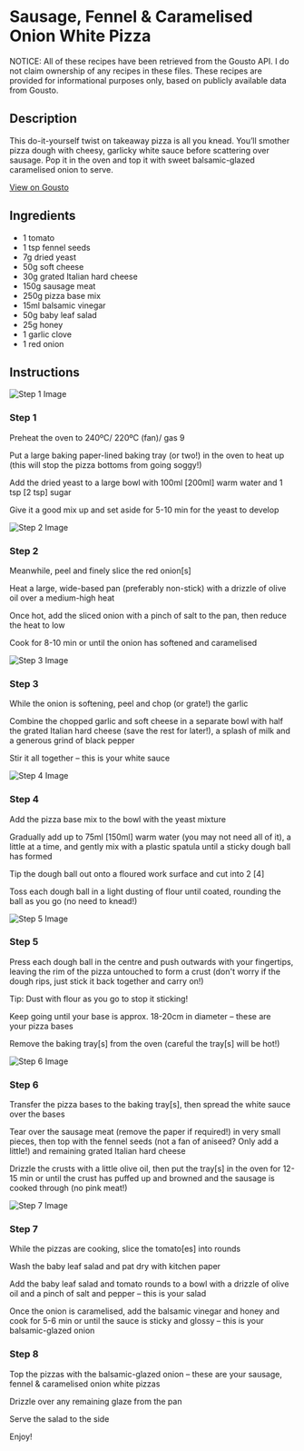 # Sausage, Fennel & Caramelised Onion White Pizza

NOTICE: All of these recipes have been retrieved from the Gousto API. I do not claim ownership of any recipes in these files. These recipes are provided for informational purposes only, based on publicly available data from Gousto.

## Description

This do-it-yourself twist on takeaway pizza is all you knead. You’ll smother pizza dough with cheesy, garlicky white sauce before scattering over sausage. Pop it in the oven and top it with sweet balsamic-glazed caramelised onion to serve.

[View on Gousto](https://www.gousto.co.uk/recipes/cookbook/sausage-fennel-caramelised-onion-white-pizza)

## Ingredients

- 1 tomato
- 1 tsp fennel seeds
- 7g dried yeast
- 50g soft cheese
- 30g grated Italian hard cheese
- 150g sausage meat
- 250g pizza base mix
- 15ml balsamic vinegar
- 50g baby leaf salad
- 25g honey
- 1 garlic clove
- 1 red onion

## Instructions

![Step 1 Image](https://production-media.gousto.co.uk/cms/recipe-step-image/Step-1-1675780916809-x200.jpg)

### Step 1

Preheat the oven to 240ºC/ 220ºC (fan)/ gas 9

Put a large baking paper-lined baking tray (or two!) in the oven to heat up (this will stop the pizza bottoms from going soggy!)

Add the dried yeast to a large bowl with 100ml <span class="text-danger">[200ml]</span> warm water and 1 tsp<span class="text-danger"> [2 tsp]</span> sugar

Give it a good mix up and set aside for 5-10 min for the yeast to develop

![Step 2 Image](https://production-media.gousto.co.uk/cms/recipe-step-image/Step-2-1675780925560-x200.jpg)

### Step 2

Meanwhile, peel and finely slice the red onion<span class="text-danger">[s]</span>

Heat a large, wide-based pan (preferably non-stick) with a drizzle of olive oil over a medium-high heat

Once hot, add the sliced onion with a pinch of salt to the pan, then reduce the heat to low

Cook for 8-10 min or until the onion has softened and caramelised

![Step 3 Image](https://production-media.gousto.co.uk/cms/recipe-step-image/Step-3-1675780937590-x200.jpg)

### Step 3

While the onion is softening, peel and chop (or grate!) the garlic

Combine the chopped garlic and soft cheese in a separate bowl with half the grated Italian hard cheese (save the rest for later!), a splash of milk and a generous grind of black pepper

Stir it all together – this is your white sauce

![Step 4 Image](https://production-media.gousto.co.uk/cms/recipe-step-image/Step-4-1675780946464-x200.jpg)

### Step 4

Add the pizza base mix to the bowl with the yeast mixture

Gradually add up to 75ml <span class="text-danger">[150ml]</span> warm water (you may not need all of it), a little at a time, and gently mix with a plastic spatula until a sticky dough ball has formed

Tip the dough ball out onto a floured work surface and cut into 2 <span class="text-danger">[4]</span>

Toss each dough ball in a light dusting of flour until coated, rounding the ball as you go (no need to knead!)

![Step 5 Image](https://production-media.gousto.co.uk/cms/recipe-step-image/Step-5-1675780956074-x200.jpg)

### Step 5

Press each dough ball in the centre and push outwards with your fingertips, leaving the rim of the pizza untouched to form a crust (don't worry if the dough rips, just stick it back together and carry on!)

Tip: Dust with flour as you go to stop it sticking!

Keep going until your base is approx. 18-20cm in diameter – these are your pizza bases

Remove the baking tray<span class="text-danger">[s]</span> from the oven (careful the tray<span class="text-danger">[s]</span> will be hot!)

![Step 6 Image](https://production-media.gousto.co.uk/cms/recipe-step-image/Step-6-1675780965604-x200.jpg)

### Step 6

Transfer the pizza bases to the baking tray<span class="text-danger">[s]</span>, then spread the white sauce over the bases

Tear over the sausage meat (remove the paper if required!) in very small pieces, then top with the fennel seeds (not a fan of aniseed? Only add a little!) and remaining grated Italian hard cheese

Drizzle the crusts with a little olive oil, then put the tray<span class="text-danger">[s]</span> in the oven for 12-15 min or until the crust has puffed up and browned and the sausage is cooked through (no pink meat!)

![Step 7 Image](https://production-media.gousto.co.uk/cms/recipe-step-image/Step-7-1675780974921-x200.jpg)

### Step 7

While the pizzas are cooking, slice the tomato<span class="text-danger">[es]</span> into rounds

Wash the baby leaf salad and pat dry with kitchen paper

Add the baby leaf salad and tomato rounds to a bowl with a drizzle of olive oil and a pinch of salt and pepper – this is your salad

Once the onion is caramelised, add the balsamic vinegar and honey and cook for 5-6 min or until the sauce is sticky and glossy – this is your balsamic-glazed onion

### Step 8

Top the pizzas with the balsamic-glazed onion – these are your sausage, fennel & caramelised onion white pizzas

Drizzle over any remaining glaze from the pan

Serve the salad to the side

Enjoy!

